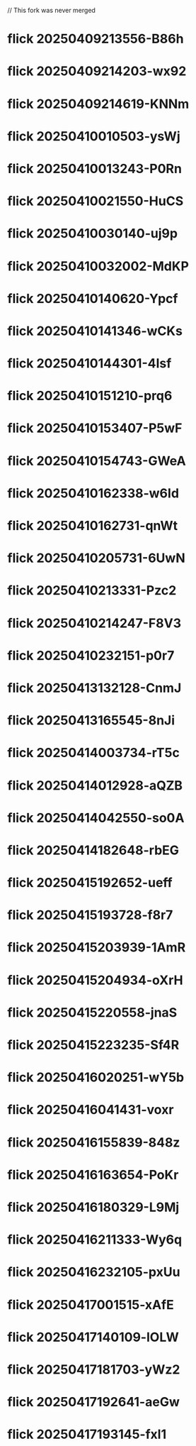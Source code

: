 // This fork was never merged
# flick 20250409213556-B86h
# flick 20250409214203-wx92
# flick 20250409214619-KNNm
# flick 20250410010503-ysWj
# flick 20250410013243-P0Rn
# flick 20250410021550-HuCS
# flick 20250410030140-uj9p
# flick 20250410032002-MdKP
# flick 20250410140620-Ypcf
# flick 20250410141346-wCKs
# flick 20250410144301-4Isf
# flick 20250410151210-prq6
# flick 20250410153407-P5wF
# flick 20250410154743-GWeA
# flick 20250410162338-w6Id
# flick 20250410162731-qnWt
# flick 20250410205731-6UwN
# flick 20250410213331-Pzc2
# flick 20250410214247-F8V3
# flick 20250410232151-p0r7
# flick 20250413132128-CnmJ
# flick 20250413165545-8nJi
# flick 20250414003734-rT5c
# flick 20250414012928-aQZB
# flick 20250414042550-so0A
# flick 20250414182648-rbEG
# flick 20250415192652-ueff
# flick 20250415193728-f8r7
# flick 20250415203939-1AmR
# flick 20250415204934-oXrH
# flick 20250415220558-jnaS
# flick 20250415223235-Sf4R
# flick 20250416020251-wY5b
# flick 20250416041431-voxr
# flick 20250416155839-848z
# flick 20250416163654-PoKr
# flick 20250416180329-L9Mj
# flick 20250416211333-Wy6q
# flick 20250416232105-pxUu
# flick 20250417001515-xAfE
# flick 20250417140109-lOLW
# flick 20250417181703-yWz2
# flick 20250417192641-aeGw
# flick 20250417193145-fxl1
